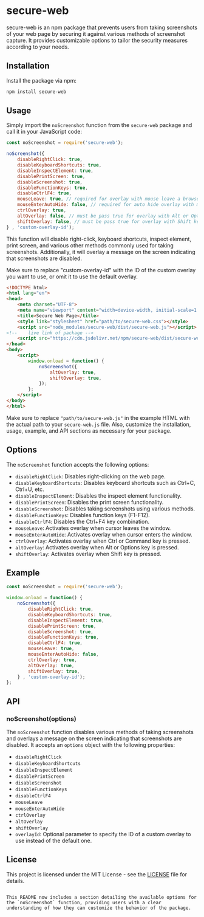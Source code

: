 
# secure-web

secure-web is an npm package that prevents users from taking screenshots of your web page by securing it against various methods of screenshot capture. It provides customizable options to tailor the security measures according to your needs.


## Installation

Install the package via npm:

```bash
npm install secure-web
```

## Usage

Simply import the `noScreenshot` function from the `secure-web` package and call it in your JavaScript code:

```javascript
const noScreenshot = require('secure-web');

noScreenshot({
    disableRightClick: true,
    disableKeyboardShortcuts: true,
    disableInspectElement: true,
    disablePrintScreen: true,
    disableScreenshot: true,
    disableFunctionKeys: true,
    disableCtrlF4: true,
    mouseLeave: true, // required for overlay with mouse leave a browser window
    mouseEnterAutoHide: false, // required for auto hide overlay with mouse enter a browser window
    ctrlOverlay: true, 
    altOverlay: false, // must be pass true for overlay with Alt or Options key press
    shiftOverlay: false, // must be pass true for overlay with Shift key press
} , 'custom-overlay-id');
```

This function will disable right-click, keyboard shortcuts, inspect element, print screen, and various other methods commonly used for taking screenshots. Additionally, it will overlay a message on the screen indicating that screenshots are disabled.

Make sure to replace "custom-overlay-id" with the ID of the custom overlay you want to use, or omit it to use the default overlay.

```html
<!DOCTYPE html>
<html lang="en">
<head>
    <meta charset="UTF-8">
    <meta name="viewport" content="width=device-width, initial-scale=1.0">
    <title>Secure Web Page</title>
    <style link="stylesheet" href="path/to/secure-web.css"></style>
    <script src="node_modules/secure-web/dist/secure-web.js"></script>
<!--    live link of package -->
    <script src="https://cdn.jsdelivr.net/npm/secure-web/dist/secure-web.js"></script>
</head>
<body>
    <script>
        window.onload = function() {
            noScreenshot({
                altOverlay: true,
                shiftOverlay: true,
            });
        };
    </script>
</body>
</html>
```

Make sure to replace `"path/to/secure-web.js"` in the example HTML with the actual path to your `secure-web.js` file. Also, customize the installation, usage, example, and API sections as necessary for your package.

## Options

The `noScreenshot` function accepts the following options:

- `disableRightClick`: Disables right-clicking on the web page.
- `disableKeyboardShortcuts`: Disables keyboard shortcuts such as Ctrl+C, Ctrl+U, etc.
- `disableInspectElement`: Disables the inspect element functionality.
- `disablePrintScreen`: Disables the print screen functionality.
- `disableScreenshot`: Disables taking screenshots using various methods.
- `disableFunctionKeys`: Disables function keys (F1-F12).
- `disableCtrlF4`: Disables the Ctrl+F4 key combination.
- `mouseLeave`: Activates overlay when cursor leaves the window.
- `mouseEnterAutoHide`: Activates overlay when cursor enters the window.
- `ctrlOverlay`: Activates overlay when Ctrl or Command key is pressed.
- `altOverlay`: Activates overlay when Alt or Options key is pressed.
- `shiftOverlay`: Activates overlay when Shift key is pressed.

## Example

```javascript
const noScreenshot = require('secure-web');

window.onload = function() {
    noScreenshot({
        disableRightClick: true,
        disableKeyboardShortcuts: true,
        disableInspectElement: true,
        disablePrintScreen: true,
        disableScreenshot: true,
        disableFunctionKeys: true,
        disableCtrlF4: true,
        mouseLeave: true,
        mouseEnterAutoHide: false,
        ctrlOverlay: true,
        altOverlay: true,
        shiftOverlay: true,
    } , 'custom-overlay-id');
};
```

## API

### noScreenshot(options)

The `noScreenshot` function disables various methods of taking screenshots and overlays a message on the screen indicating that screenshots are disabled. It accepts an `options` object with the following properties:

- `disableRightClick`
- `disableKeyboardShortcuts`
- `disableInspectElement`
- `disablePrintScreen`
- `disableScreenshot`
- `disableFunctionKeys`
- `disableCtrlF4`
- `mouseLeave`
- `mouseEnterAutoHide`
- `ctrlOverlay`
- `altOverlay`
- `shiftOverlay`
- `overlayId`: Optional parameter to specify the ID of a custom overlay to use instead of the default one.

## License

This project is licensed under the MIT License - see the [LICENSE](LICENSE) file for details.
```

This README now includes a section detailing the available options for the `noScreenshot` function, providing users with a clear understanding of how they can customize the behavior of the package.